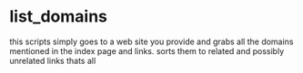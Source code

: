 list_domains
============

this scripts simply goes to a web site you provide and grabs all the domains mentioned in the index page and links. sorts them to related and possibly unrelated links thats all